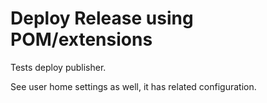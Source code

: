 # Deploy Release using POM/extensions

Tests deploy publisher.

See user home settings as well, it has related configuration.